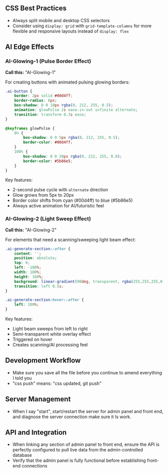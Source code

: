 ## CSS Best Practices

- Always split mobile and desktop CSS selectors
- Consider using `display: grid` with `grid-template-columns` for more flexible and responsive layouts instead of `display: flex`

## AI Edge Effects

### AI-Glowing-1 (Pulse Border Effect)

**Call this:** "AI-Glowing-1"

For creating buttons with animated pulsing glowing borders:

```css
.ai-button {
    border: 2px solid #00d4ff;
    border-radius: 6px;
    box-shadow: 0 0 10px rgba(0, 212, 255, 0.5);
    animation: glowPulse 2s ease-in-out infinite alternate;
    transition: transform 0.3s ease;
}

@keyframes glowPulse {
    0% {
        box-shadow: 0 0 5px rgba(0, 212, 255, 0.5);
        border-color: #00d4ff;
    }
    100% {
        box-shadow: 0 0 20px rgba(0, 212, 255, 0.8);
        border-color: #5b86e5;
    }
}
```

Key features:
- 2-second pulse cycle with `alternate` direction
- Glow grows from 5px to 20px
- Border color shifts from cyan (#00d4ff) to blue (#5b86e5)
- Always active animation for AI/futuristic feel

### AI-Glowing-2 (Light Sweep Effect)

**Call this:** "AI-Glowing-2"

For elements that need a scanning/sweeping light beam effect:

```css
.ai-generate-section::after {
    content: '';
    position: absolute;
    top: 0;
    left: -100%;
    width: 100%;
    height: 100%;
    background: linear-gradient(90deg, transparent, rgba(255,255,255,0.4), transparent);
    transition: left 0.5s;
}

.ai-generate-section:hover::after {
    left: 100%;
}
```

Key features:
- Light beam sweeps from left to right
- Semi-transparent white overlay effect
- Triggered on hover
- Creates scanning/AI processing feel

## Development Workflow

- Make sure you save all the file before you continue to amend everything I told you
- "css push" means: "css updated, git push"

## Server Management

- When I say "start", start/restart the server for admin panel and front end, and diagnose the server connection make sure it Is work.

## API and Integration

- When linking any section of admin panel to front end, ensure the API is perfectly configured to pull live data from the admin-controlled database
- Verify that the admin panel is fully functional before establishing front-end connections